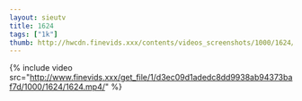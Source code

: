 ```yaml
--- 
layout: sieutv
title: 1624
tags: ["1k"]
thumb: http://hwcdn.finevids.xxx/contents/videos_screenshots/1000/1624/preview.mp4.jpg
---
```

{% include video src="http://www.finevids.xxx/get_file/1/d3ec09d1adedc8dd9938ab94373baf7d/1000/1624/1624.mp4/" %} 

